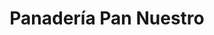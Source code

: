 ---
title: "Panadería Pan Nuestro"
url: /ciudad-de-guatemala/panaderia-pan-nuestro/
shop: Bäckerei
---